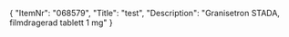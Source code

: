 {
  "ItemNr": "068579",
  "Title": "test",
  "Description": "Granisetron STADA, filmdragerad tablett 1 mg"
}